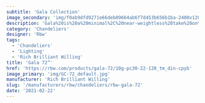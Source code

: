 ```yaml
---
subtitle: 'Gala Collection'
image_secondary: 'img/f0ab9dfd9271e66deb09664ab6f7d453b656b1ba-2400x1200.png'
description: 'Gala%20is%20a%20minimal%2C%20near-weightless%20take%20on%20the%20chandelier%2C%20rethought%20as%20a%20simple%20beam%20with%20power%20cords%20hidden%20inside%20the%20slim%20suspension%20cables.%20Its%20ivory-frosted%20glass%20fixtures%2C%20fixed%20in%20a%20variety%20of%20compositions%2C%20bring%20to%20mind%20hanging%20fruit.%20Voluptuous%20and%20handblown%2C%20each%20orb%20is%20subtly%20unique.'
category: 'Chandeliers'
designer: 'Rbw'
tags:
  - 'Chandeliers'
  - 'Lighting'
  - 'Rich Brilliant Willing'
title: 'Gala 72”'
href: 'https://rbw.com/products/gala-72/10g-pc30-22-120_tm_din-cpyb'
image_primary: 'img/GC-72_default.jpg'
manufacturer: 'Rich Brilliant Willing'
slug: '/manufacturers/rbw/chandeliers/rbw-gala-72'
date: '2021-02-22'
---
```

